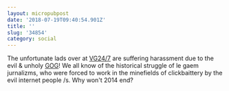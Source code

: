 ```yaml
---
layout: micropubpost
date: '2018-07-19T09:40:54.901Z'
title: ''
slug: '34854'
category: social
---
```

The unfortunate lads over at [VG24/7](https://www.vg247.com/) are suffering harassment due to the evil &amp; unholy [GOG](https://www.gog.com/)! We all know of the historical struggle of le gaem jurnalizms, who were forced to work in the minefields of clickbaittery by the evil internet people /s. Why won't 2014 end?
